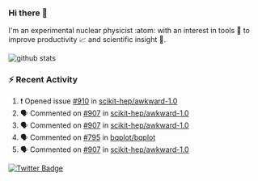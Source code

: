 ### Hi there 👋 

I'm an experimental nuclear physicist :atom: with an interest in tools :wrench: to improve productivity :chart_with_upwards_trend: and scientific insight :telescope:.

![github stats](https://github-readme-stats.vercel.app/api?username=agoose77&show_icons=true&hide_rank=true&hide_title=true&bg_color=30,e76445,904e95&text_color=efe3ec&icon_color=efe3ec)
<!--
**agoose77/agoose77** is a ✨ _special_ ✨ repository because its `README.md` (this file) appears on your GitHub profile.

Here are some ideas to get you started:

- 🔭 I’m currently working on ...
- 🌱 I’m currently learning ...
- 👯 I’m looking to collaborate on ...
- 🤔 I’m looking for help with ...
- 💬 Ask me about ...
- 📫 How to reach me: ...
- 😄 Pronouns: ...
- ⚡ Fun fact: ...
-->

### :zap: Recent Activity
<!--START_SECTION:activity-->
1. ❗️ Opened issue [#910](https://github.com/scikit-hep/awkward-1.0/issues/910) in [scikit-hep/awkward-1.0](https://github.com/scikit-hep/awkward-1.0)
2. 🗣 Commented on [#907](https://github.com/scikit-hep/awkward-1.0/issues/907) in [scikit-hep/awkward-1.0](https://github.com/scikit-hep/awkward-1.0)
3. 🗣 Commented on [#907](https://github.com/scikit-hep/awkward-1.0/issues/907) in [scikit-hep/awkward-1.0](https://github.com/scikit-hep/awkward-1.0)
4. 🗣 Commented on [#795](https://github.com/bqplot/bqplot/issues/795) in [bqplot/bqplot](https://github.com/bqplot/bqplot)
5. 🗣 Commented on [#907](https://github.com/scikit-hep/awkward-1.0/issues/907) in [scikit-hep/awkward-1.0](https://github.com/scikit-hep/awkward-1.0)
<!--END_SECTION:activity-->


[![Twitter Badge](https://img.shields.io/twitter/follow/agoose77?style=flat-square&logo=Twitter&logoColor=white&color=cornflowerblue)](https://twitter.com/agoose77)
